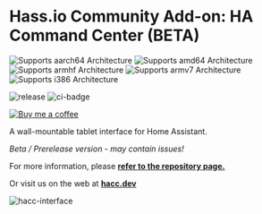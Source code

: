 # Hass.io Community Add-on: HA Command Center (BETA)

![Supports aarch64 Architecture](https://img.shields.io/badge/aarch64-yes-green.svg) ![Supports amd64 Architecture](https://img.shields.io/badge/amd64-yes-green.svg) ![Supports armhf Architecture](https://img.shields.io/badge/armhf-yes-green.svg) ![Supports armv7 Architecture](https://img.shields.io/badge/armv7-yes-green.svg) ![Supports i386 Architecture](https://img.shields.io/badge/i386-no-red.svg)

![release](https://img.shields.io/github/v/release/qjake/HADotNet.CommandCenter?color=%2300CC00&logo=github&sort=semver) ![ci-badge](https://github.com/qJake/HADotNet.CommandCenter/workflows/CI%20Build/badge.svg)

[![Buy me a coffee](https://bmc-cdn.nyc3.digitaloceanspaces.com/BMC-button-images/custom_images/orange_img.png)](https://www.buymeacoffee.com/qJake)

A wall-mountable tablet interface for Home Assistant.

*Beta / Prerelease version - may contain issues!*

For more information, please **[refer to the repository page.](https://github.com/qJake/HADotNet.CommandCenter/)**

Or visit us on the web at **[hacc.dev](https://hacc.dev)**

![hacc-interface](https://raw.githubusercontent.com/qJake/HADotNet.CommandCenter/master/Assets/screenshot-dashboard.png)
